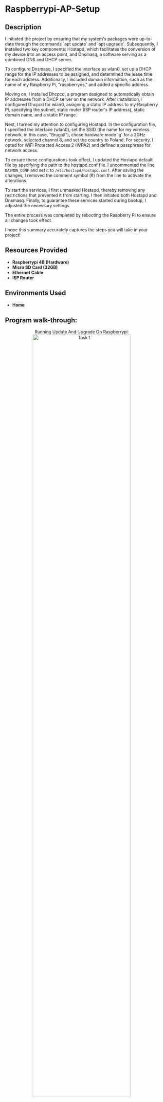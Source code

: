 <h1>Raspberrypi-AP-Setup</h1>
<h2>Description</h2>
I initiated the project by ensuring that my system's packages were up-to-date through the commands `apt update` and `apt upgrade`. Subsequently, I installed two key components: Hostapd, which facilitates the conversion of my device into an access point, and Dnsmasq, a software serving as a combined DNS and DHCP server.

To configure Dnsmasq, I specified the interface as wlan0, set up a DHCP range for the IP addresses to be assigned, and determined the lease time for each address. Additionally, I included domain information, such as the name of my Raspberry Pi, "raspberryos," and added a specific address.

Moving on, I installed Dhcpcd, a program designed to automatically obtain IP addresses from a DHCP server on the network. After installation, I configured Dhcpcd for wlan0, assigning a static IP address to my Raspberry Pi, specifying the subnet, static router (ISP router's IP address), static domain name, and a static IP range.

Next, I turned my attention to configuring Hostapd. In the configuration file, I specified the interface (wlan0), set the SSID (the name for my wireless network, in this case, "Brugoil"), chose hardware mode 'g' for a 2GHz network, selected channel 8, and set the country to Poland. For security, I opted for WiFi Protected Access 2 (WPA2) and defined a passphrase for network access.

To ensure these configurations took effect, I updated the Hostapd default file by specifying the path to the hostapd.conf file. I uncommented the line `DAEMON_CONF` and set it to `/etc/hostapd/hostapd.conf`. After saving the changes, I removed the comment symbol (#) from the line to activate the alterations.

To start the services, I first unmasked Hostapd, thereby removing any restrictions that prevented it from starting. I then initiated both Hostapd and Dnsmasq. Finally, to guarantee these services started during bootup, I adjusted the necessary settings.

The entire process was completed by rebooting the Raspberry Pi to ensure all changes took effect.

I hope this summary accurately captures the steps you will take in your project! 


<h2>Resources Provided</h2>

- <b>Raspberrypi 4B (Hardware)</b> 
- <b>Micro SD Card (32GB)</b>
- <b>Ethernet Cable</b>
- <b>ISP Router</b>

<h2>Environments Used </h2>

- <b>Home </b>

<h2>Program walk-through:</h2>

<p align="center">
Running Update And Upgrade On Raspberrypi: <br/>
<img src="https://i.imgur.com/6PBOt3w.png?1" height="80%" width="80%" alt="Task 1"/>
<br />
<br />
Installing Hostapd And Dnsmasq:  <br/>
<img src="https://i.imgur.com/foZLTTV.png?1" height="80%" width="80%" alt="Task 2"/>
<br />
<br />
Configure Dnsmasq: <br/>
<img src="https://i.imgur.com/QMvnlxD.png?1" height="80%" width="80%" alt="Task 3"/>
<br /><img src="https://i.imgur.com/7anwbNH.png?1" height="80%" width="80%" alt="Task 3"/>
<br />
Install Dhcpcd And Configure Static Ip for Wlan:  <br/>
<img src="https://i.imgur.com/drdnU2L.png?1" height="80%" width="80%" alt="Task 4"/>
<br /><img src="https://i.imgur.com/RzuJKXd.png?1" height="80%" width="80%" alt="Task 4"/>
<br />
<br />
Configure Hostapd:  <br/>
<img src="https://i.imgur.com/DnlKKCq.png?1" height="80%" width="80%" alt="Task 5"/>
<br /><img src="https://i.imgur.com/Lt0Oefi.png?1" height="80%" width="80%" alt="Task 5"/>
<br />
Update Hostapd Default File:  <br/>
<img src="https://i.imgur.com/K8QphcY.png?1" height="80%" width="80%" alt="Task 6"/>
<br /><img src="https://i.imgur.com/0tl6iBr.png?1" height="80%" width="80%" alt="Task 6"/>
<br />
Start Services:  <br/> 
  <img src="https://i.imgur.com/KS69HDn.png?1" height="80%" width="80%" alt="Task 7"/>
<br /><img src="https://i.imgur.com/KS69HDn.png?1" height="80%" width="80%" alt="Task 7"/><br />
Make Services Start Whenever you boot system:  <br/>
  <img src="https://i.imgur.com/tt8x9ax.png?1" height="80%" width="80%" alt="Task 7"/><br />
Reboot Your Raspberrypi:  <br/> 
  <img src="https://i.imgur.com/VGNreAC.png?1" height="80%" width="80%" alt="Task 7"/> <br />
SSID Confirmation:  <br/> 
  <img src="https://i.imgur.com/j7jiIxH.png?1" height="80%" width="80%" alt="Task 7"/> <br />
  </p>
